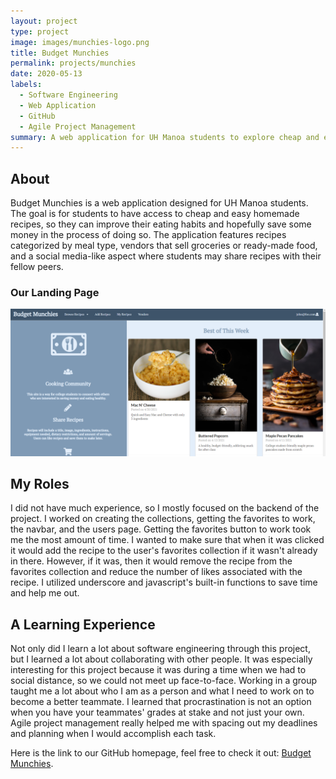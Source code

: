 ```yaml
---
layout: project
type: project
image: images/munchies-logo.png
title: Budget Munchies
permalink: projects/munchies
date: 2020-05-13
labels:
  - Software Engineering
  - Web Application
  - GitHub
  - Agile Project Management
summary: A web application for UH Manoa students to explore cheap and easy recipes from the community.
---
```


## About
Budget Munchies is a web application designed for UH Manoa students. The goal is for students to have access to cheap and easy homemade recipes, so they can improve their eating habits and hopefully save some money in the process of doing so. The application features recipes categorized by meal type, vendors that sell groceries or ready-made food, and a social media-like aspect where students may share recipes with their fellow peers.

### Our Landing Page
<img class="ui medium image" src="../images/landing-page.png">

## My Roles
I did not have much experience, so I mostly focused on the backend of the project. I worked on creating the collections, getting the favorites to work, the navbar, and the users page. Getting the favorites button to work took me the most amount of time. I wanted to make sure that when it was clicked it would add the recipe to the user's favorites collection if it wasn't already in there. However, if it was, then it would remove the recipe from the favorites collection and reduce the number of likes associated with the recipe. I utilized underscore and javascript's built-in functions to save time and help me out.

## A Learning Experience
Not only did I learn a lot about software engineering through this project, but I learned a lot about collaborating with other people. It was especially interesting for this project because it was during a time when we had to social distance, so we could not meet up face-to-face. Working in a group taught me a lot about who I am as a person and what I need to work on to become a better teammate. I learned that procrastination is not an option when you have your teammates' grades at stake and not just your own. Agile project management really helped me with spacing out my deadlines and planning when I would accomplish each task.

Here is the link to our GitHub homepage, feel free to check it out: [Budget Munchies](https://budget-munchies.github.io/).
